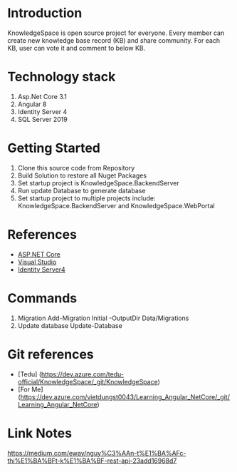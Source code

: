 # Introduction 
KnowledgeSpace is open source project for everyone. Every member can create new knowledge base record (KB) and share community.
For each KB, user can vote it and comment to below KB.

# Technology stack
1.  Asp.Net Core 3.1
2.	Angular 8
3.  Identity Server 4
4.  SQL Server 2019

# Getting Started
1.	Clone this source code from Repository
2.  Build Solution to restore all Nuget Packages
3.	Set startup project is KnowledgeSpace.BackendServer
4.	Run update Database to generate database
5.	Set startup project to multiple projects include: KnowledgeSpace.BackendServer and KnowledgeSpace.WebPortal

# References
- [ASP.NET Core](https://docs.microsoft.com/en-us/aspnet/core/?view=aspnetcore-3.1)
- [Visual Studio](https://visualstudio.microsoft.com/)
- [Identity Server4](https://identityserver.io/)

# Commands
1.  Migration
	Add-Migration Initial -OutputDir Data/Migrations
2. Update database
	Update-Database

# Git references
- [Tedu] (https://dev.azure.com/tedu-official/KnowledgeSpace/_git/KnowledgeSpace)
- [For Me] (https://dev.azure.com/vietdungst0043/Learning_Angular_NetCore/_git/Learning_Angular_NetCore)

# Link Notes
https://medium.com/eway/nguy%C3%AAn-t%E1%BA%AFc-thi%E1%BA%BFt-k%E1%BA%BF-rest-api-23add16968d7
